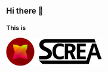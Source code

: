 ## Hi there 👋

### This is
<img src="/assets/screa-font-512x.png" width="256px"/>

[logo]: assets/screa-x512.png
[logo-font]: assets/screa-font-512x.png
